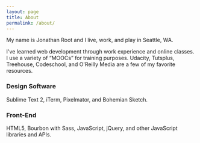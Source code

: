 ```yaml
---
layout: page
title: About
permalink: /about/
---
```



 <p>My name is Jonathan Root and I live, work, and play in Seattle, WA.</p>
 
 <p>I've learned web development through work experience and online classes.  I use a variety of “MOOCs” for training purposes. Udacity, Tutsplus, Treehouse, Codeschool, and O'Reilly Media are a few of my favorite resources.</p>

 <h3>Design Software</h3>
 <p>Sublime Text 2, iTerm, Pixelmator, and Bohemian Sketch.</p> 
 
 <h3>Front-End </h3>

 <p>HTML5, Bourbon with Sass, JavaScript, jQuery, and other JavaScript libraries and APIs.</p>
